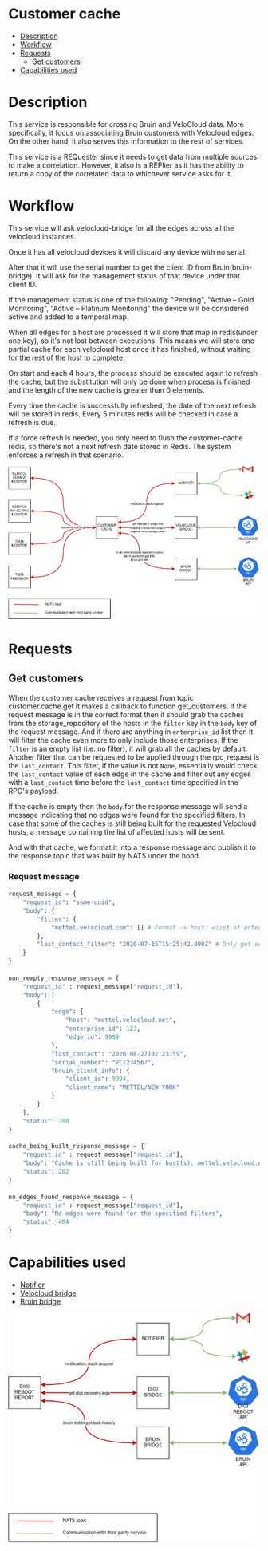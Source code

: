 # Customer cache
* [Description](#description)
* [Workflow](#workflow)
* [Requests](#requests)
  * [Get customers](#get-customers)
* [Capabilities used](#capabilities-used)

# Description
This service is responsible for crossing Bruin and VeloCloud data. 
More specifically, it focus on associating Bruin customers with Velocloud edges. 
On the other hand, it also serves this information to the rest of services.

This service is a REQuester since it needs to get data from multiple sources to make a correlation. 
However, it also is a REPlier as it has the ability to return a copy of the correlated data to whichever service asks for it.
  
# Workflow
This service will ask velocloud-bridge for all the edges across all the velocloud instances.

Once it has all velocloud devices it will discard any device with no serial.

After that it will use the serial number to get the client ID from Bruin(bruin-bridge). 
It will ask for the management status of that device under that client ID.

If the management status is one of the following: 
"Pending", "Active – Gold Monitoring", "Active – Platinum Monitoring"
the device will be considered active and added to a temporal map.

When all edges for a host are processed it will store that map in redis(under one key), so it's not lost between executions.
This means we will store one partial cache for each velocloud host once it has finished, without waiting for the rest of the host to complete.

On start and each 4 hours, the process should be executed again to refresh the cache, but the substitution will only be 
done when process is finished and the length of the new cache is greater than 0 elements.

Every time the cache is successfully refreshed, the date of the next refresh will be stored in redis. Every 5
minutes redis will be checked in case a refresh is due.

If a force refresh is needed, you only need to flush the customer-cache redis, so there's not a next refresh
date stored in Redis. The system enforces a refresh in that scenario.

![IMAGE: customer-cache_microservice_relationships](/docs/img/system_overview/mixed_services/customer-cache_microservice_relationships.png)

# Requests
## Get customers
When the customer cache receives a request from topic customer.cache.get it makes a callback to function get_customers.
If the request message is in the correct format then it should grab the caches from the storage_repository of the hosts in the `filter` key in the `body` key of the request message. And if there are anything in `enterprise_id` list then it will filter the cache even more to only include those enterprises. If the `filter` is an empty list (i.e. no filter), it will grab all the caches by default.
Another filter that can be requested to be applied through the rpc_request is the `last_contact`. This filter, if the value is not `None`, essentially would check the `last_contact` value of each edge in the cache and filter out any edges with a `last_contact` time before the `last_contact` time specified in the RPC's payload.

If the cache is empty then the `body` for the response message will send a message indicating that no edges were found for
the specified filters. In case that some of the caches is still being built for the requested Velocloud hosts, a message containing the
list of affected hosts will be sent.

And with that cache, we format it into a response message and publish it to the response topic that 
was built by NATS under the hood.

### Request message
```python
request_message = {
    "request_id": "some-uuid", 
    "body": {
        "filter": {
            "mettel.velocloud.com": [] # Format -> host: <list of enterprise_ids>
        },
        "last_contact_filter": "2020-07-15T15:25:42.000Z" # Only get edges that were last contacted after this time
    }
}

non_rempty_response_message = {
    "request_id" : request_message["request_id"], 
    "body": [
        {
            "edge": {
                "host": "mettel.velocloud.net",
                "enterprise_id": 123,
                "edge_id": 9999
            },
            "last_contact": "2020-08-27T02:23:59",
            "serial_number": "VC1234567",
            "bruin_client_info": {
                "client_id": 9994,
                "client_name": "METTEL/NEW YORK"
            }
        }
    ],
    "status": 200
}

cache_being_built_response_message = {
    "request_id" : request_message["request_id"], 
    "body": "Cache is still being built for host(s): mettel.velocloud.net",
    "status": 202
}

no_edges_found_response_message = {
    "request_id" : request_message["request_id"], 
    "body": "No edges were found for the specified filters",
    "status": 404
}
```

# Capabilities used
- [Notifier](../notifier/README.md)
- [Velocloud bridge](../velocloud-bridge/README.md)
- [Bruin bridge](../bruin-bridge/README.md)

![IMAGE: digi-reboot-report_microservice_relationships](/docs/img/system_overview/use_cases/digi-reboot-report_microservice_relationships.png)
